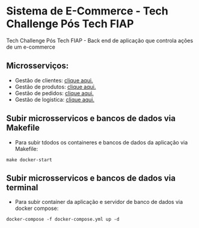 # Sistema de E-Commerce - Tech Challenge Pós Tech FIAP

Tech Challenge Pós Tech FIAP - Back end de aplicação que controla ações de um e-commerce

## **Microsserviços:** 

* Gestão de clientes: [clique aqui.](https://github.com/edu-off/e-commerce/tree/main/ms-cliente)
* Gestão de produtos: [clique aqui.](https://github.com/edu-off/e-commerce/tree/main/ms-produto)
* Gestão de pedidos: [clique aqui.](https://github.com/edu-off/e-commerce/tree/main/ms-pedido)
* Gestão de logistica: [clique aqui.](https://github.com/edu-off/e-commerce/tree/main/ms-logistica)

## **Subir microsservicos e bancos de dados via Makefile**

* Para subir tdodos os containeres e bancos de dados da aplicação via Makefile:
```shell
make docker-start
```

## **Subir microsservicos e bancos de dados via terminal**

* Para subir container da aplicação e servidor de banco de dados via docker compose:
```shell
docker-compose -f docker-compose.yml up -d
```